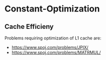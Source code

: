 # Constant-Optimization

## Cache Efficieny
Problems requiring optimization of L1 cache are:
- https://www.spoj.com/problems/JPIX/
- https://www.spoj.com/problems/MATRMUL/




